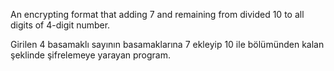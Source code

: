 An encrypting format that adding 7 and remaining from divided 10 to all digits of 4-digit number.

Girilen 4 basamaklı sayının basamaklarına 7 ekleyip 10 ile bölümünden kalan şeklinde şifrelemeye yarayan program.